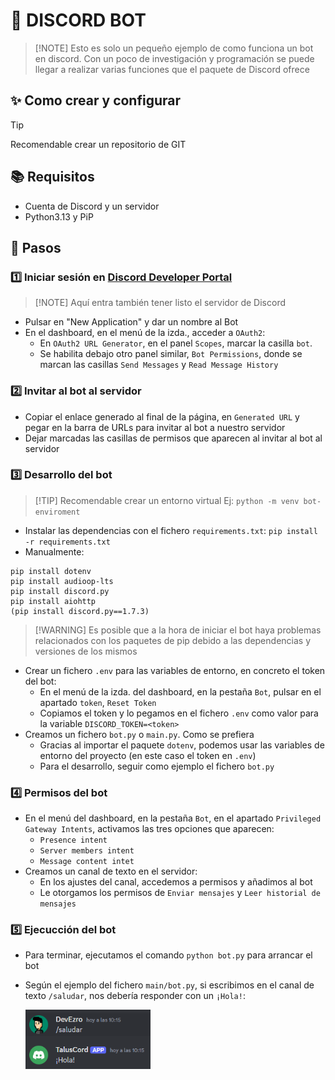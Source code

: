 # 🤖 DISCORD BOT
>[!NOTE] Esto es solo un pequeño ejemplo de como funciona un bot en discord.
Con un poco de investigación y programación se puede llegar a realizar varias funciones que el paquete de Discord ofrece

## ✨ Como crear y configurar
>[!TIP] 
Recomendable crear un repositorio de GIT

## 📚 Requisitos
  - Cuenta de Discord y un servidor
  - Python3.13 y PiP

## 🐾 Pasos
### 1️⃣ Iniciar sesión en [Discord Developer Portal](https://discord.com/login?redirect_to=%2Fdevelopers%2Fapplications) 
>[!NOTE] Aquí entra también tener listo el servidor de Discord
- Pulsar en "New Application" y dar un nombre al Bot
- En el dashboard, en el menú de la izda., acceder a `OAuth2`:
  - En `OAuth2 URL Generator`, en el panel `Scopes`, marcar la casilla `bot`.
  - Se habilita debajo otro panel similar, `Bot Permissions`, donde se marcan las casillas `Send Messages` y `Read Message History`

### 2️⃣ Invitar al bot al servidor
- Copiar el enlace generado al final de la página, en `Generated URL` y pegar en la barra de URLs para invitar al bot a nuestro servidor
- Dejar marcadas las casillas de permisos que aparecen al invitar al bot al servidor

### 3️⃣ Desarrollo del bot
>[!TIP] Recomendable crear un entorno virtual
Ej: `python -m venv bot-enviroment`

- Instalar las dependencias con el fichero `requirements.txt`: `pip install -r requirements.txt`
- Manualmente:
```
pip install dotenv
pip install audioop-lts
pip install discord.py
pip install aiohttp
(pip install discord.py==1.7.3)
```

>[!WARNING] Es posible que a la hora de iniciar el bot haya problemas relacionados con los paquetes de pip debido a las dependencias y versiones de los mismos

- Crear un fichero `.env` para las variables de entorno, en concreto el token del bot:
  - En el menú de la izda. del dashboard, en la pestaña `Bot`, pulsar en el apartado `token`, `Reset Token`
  - Copiamos el token y lo pegamos en el fichero `.env` como valor para la variable `DISCORD_TOKEN=<token>`
- Creamos un fichero `bot.py` o `main.py`. Como se prefiera
  - Gracias al importar el paquete `dotenv`, podemos usar las variables de entorno del proyecto (en este caso el token en `.env`)
  - Para el desarrollo, seguir como ejemplo el fichero `bot.py`

### 4️⃣ Permisos del bot
- En el menú del dashboard, en la pestaña `Bot`, en el apartado `Privileged Gateway Intents`, activamos las tres opciones que aparecen:
  - `Presence intent`
  - `Server members intent`
  - `Message content intet`
- Creamos un canal de texto en el servidor:
  - En los ajustes del canal, accedemos a permisos y añadimos al bot
  - Le otorgamos los permisos de `Enviar mensajes` y `Leer historial de mensajes`
  
### 5️⃣ Ejecucción del bot
- Para terminar, ejecutamos el comando `python bot.py` para arrancar el bot
- Según el ejemplo del fichero `main/bot.py`, si escribimos en el canal de texto `/saludar`, nos debería responder con un `¡Hola!`:

  <img src="example.png" width="200" height="95"/>
